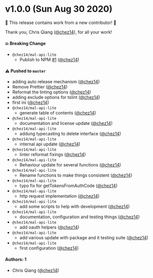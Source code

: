 # v1.0.0 (Sun Aug 30 2020)

:tada: This release contains work from a new contributor! :tada:

Thank you, Chris Qiang ([@chez14](https://github.com/chez14)), for all your work!

#### 💥 Breaking Change

- `@chez14/mal-api-lite`
  - Publish to NPM [#1](https://github.com/chez14/node-mal-api/pull/1) ([@chez14](https://github.com/chez14))

#### ⚠️ Pushed to `master`

- adding auto release mechanism ([@chez14](https://github.com/chez14))
- Remove Prettier ([@chez14](https://github.com/chez14))
- Reformat the linting options ([@chez14](https://github.com/chez14))
- adding exclude options for tslint ([@chez14](https://github.com/chez14))
- first ini ([@chez14](https://github.com/chez14))
- `@chez14/mal-api-lite`
  - generate table of contents ([@chez14](https://github.com/chez14))
- `@chez14/mal-api-lite`
  - documentation and license update ([@chez14](https://github.com/chez14))
- `@chez14/mal-api-lite`
  - addung typecasting to delete interface ([@chez14](https://github.com/chez14))
- `@chez14/mal-api-lite`
  - internal api update ([@chez14](https://github.com/chez14))
- `@chez14/mal-api-lite`
  - linter reformat fixings ([@chez14](https://github.com/chez14))
- `@chez14/mal-api-lite`
  - Behaviour update for several functions ([@chez14](https://github.com/chez14))
- `@chez14/mal-api-lite`
  - Rename functions to make things consistent ([@chez14](https://github.com/chez14))
- `@chez14/mal-api-lite`
  - typo fix for getTokensFromAuthCode ([@chez14](https://github.com/chez14))
- `@chez14/mal-api-lite`
  - http request implementation ([@chez14](https://github.com/chez14))
- `@chez14/mal-api-lite`
  - add some scripts to help with development ([@chez14](https://github.com/chez14))
- `@chez14/mal-api-lite`
  - documentation, configuration and testing things ([@chez14](https://github.com/chez14))
- `@chez14/mal-api-lite`
  - add oauth helpers ([@chez14](https://github.com/chez14))
- `@chez14/mal-api-lite`
  - add various update with package and it testing suite ([@chez14](https://github.com/chez14))
- `@chez14/mal-api-lite`
  - first configuration ([@chez14](https://github.com/chez14))

#### Authors: 1

- Chris Qiang ([@chez14](https://github.com/chez14))
